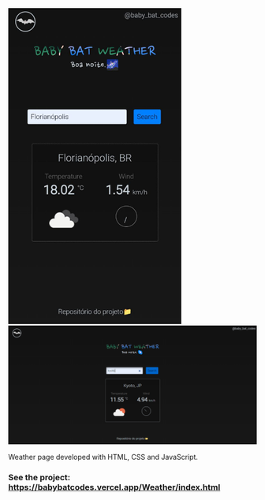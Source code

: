<img src="./img/bg-mobile.jpeg" width="351px">
<img src="./img/bg-desktop.png">

Weather page developed with HTML, CSS and JavaScript.
### See the project: https://babybatcodes.vercel.app/Weather/index.html
